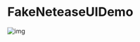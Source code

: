 # FakeNeteaseUIDemo


![img](https://github.com/BLCheung/FakeNeteaseUI/blob/master/image/logo.gif)
 

